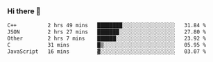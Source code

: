 ### Hi there 👋

<!--
**WShiBin/WShiBin** is a ✨ _special_ ✨ repository because its `README.md` (this file) appears on your GitHub profile.

Here are some ideas to get you started:

- 🔭 I’m currently working on ...
- 🌱 I’m currently learning ...
- 👯 I’m looking to collaborate on ...
- 🤔 I’m looking for help with ...
- 💬 Ask me about ...
- 📫 How to reach me: ...
- 😄 Pronouns: ...
- ⚡ Fun fact: ...
-->

<!--START_SECTION:waka-->

```txt
C++          2 hrs 49 mins   ████████░░░░░░░░░░░░░░░░░   31.84 %
JSON         2 hrs 27 mins   ███████░░░░░░░░░░░░░░░░░░   27.80 %
Other        2 hrs 7 mins    ██████░░░░░░░░░░░░░░░░░░░   23.92 %
C            31 mins         █▒░░░░░░░░░░░░░░░░░░░░░░░   05.95 %
JavaScript   16 mins         ▓░░░░░░░░░░░░░░░░░░░░░░░░   03.07 %
```

<!--END_SECTION:waka-->
